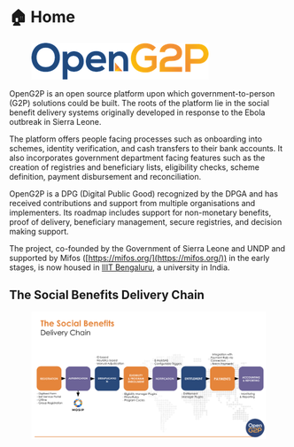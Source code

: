 # 🏠 Home

<figure><img src=".gitbook/assets/openg2p-logo-small.png" alt=""><figcaption></figcaption></figure>

OpenG2P is an open source platform upon which government-to-person (G2P) solutions could be built. The roots of the platform lie in the social benefit delivery systems originally developed in response to the Ebola outbreak in Sierra Leone.

The platform offers people facing processes such as onboarding into schemes, identity verification, and cash transfers to their bank accounts. It also incorporates government department facing features such as the creation of registries and beneficiary lists, eligibility checks, scheme definition, payment disbursement and reconciliation.

OpenG2P is a DPG (Digital Public Good) recognized by the DPGA and has received contributions and support from multiple organisations and implementers. Its roadmap includes support for non-monetary benefits, proof of delivery, beneficiary management, secure registries, and decision making support.

The project, co-founded by the Government of Sierra Leone and UNDP and supported by Mifos ([https://mifos.org/](https://mifos.org/)) in the early stages, is now housed in [IIIT Bengaluru](https://www.iiitb.ac.in/), a university in India.

## The Social Benefits Delivery Chain

<figure><img src=".gitbook/assets/deliery-chain.png" alt=""><figcaption></figcaption></figure>
